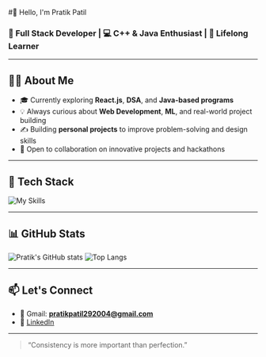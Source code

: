 #👋 Hello, I'm Pratik Patil

### 🚀 Full Stack Developer | 💻 C++ & Java Enthusiast | 🌱 Lifelong Learner

---

## 👨‍💻 About Me
- 🎓 Currently exploring **React.js**, **DSA**, and **Java-based programs**
- 💡 Always curious about **Web Development**, **ML**, and real-world project building
- ✍️ Building **personal projects** to improve problem-solving and design skills
- 🤝 Open to collaboration on innovative projects and hackathons

---

## 🔧 Tech Stack

![My Skills](https://skillicons.dev/icons?i=cpp,java,js,react,nodejs,html,css,tailwind,git,github,java)

---

## 📊 GitHub Stats

![Pratik's GitHub stats](https://github-readme-stats.vercel.app/api?username=pratikpatil8512&show_icons=true&theme=radical)
![Top Langs](https://github-readme-stats.vercel.app/api/top-langs/?username=pratikpatil8512&layout=compact&theme=radical)

---

## 📫 Let's Connect

- 📩 Gmail: **pratikpatil292004@gmail.com**
- 💼 [LinkedIn](www.linkedin.com/in/pratikpatil29)

---

> “Consistency is more important than perfection.”


